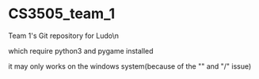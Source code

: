 # CS3505_team_1
Team 1's Git repository for Ludo\n

which require python3 and pygame installed

it may only works on the windows system(because of the "\" and "/" issue)
